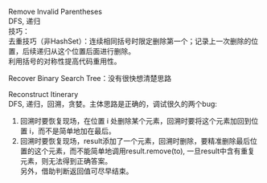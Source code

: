 Remove Invalid Parentheses  
DFS, 递归  
技巧：  
去重技巧（非HashSet）：连续相同括号时限定删除第一个；记录上一次删除的位置，后续递归从这个位置后面进行删除。  
利用括号的对称性提高代码重用性。  

Recover Binary Search Tree：没有很快想清楚思路  

Reconstruct Itinerary  
DFS, 递归，回溯，贪婪。主体思路是正确的，调试很久的两个bug:  
1. 回溯时要恢复现场，在位置 i 处删除某个元素，回溯时要将这个元素加回到位置 i，而不是简单地加在最后。
2. 回溯时要恢复现场，result添加了一个元素，回溯时删除，要精准删除最后位置的这个元素，而不能简单地调用result.remove(to), 一旦result中含有重复元素，则无法得到正确答案。  
另外，借助判断返回值可尽早结束。  


